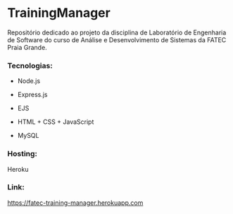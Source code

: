 # TrainingManager
Repositório dedicado ao projeto da disciplina de Laboratório de Engenharia de Software do curso de Análise e Desenvolvimento de Sistemas da FATEC Praia Grande.

### Tecnologias:
- Node.js 

- Express.js 

- EJS 

- HTML + CSS + JavaScript 

- MySQL

### Hosting:
Heroku

### Link: 
https://fatec-training-manager.herokuapp.com
